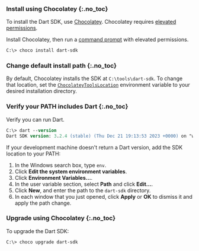 
### Install using Chocolatey {:.no_toc}

To install the Dart SDK, use [Chocolatey][Chocolatey].
Chocolatey requires [elevated permissions].

Install Chocolatey, then run a [command prompt] with elevated permissions.

```ps
C:\> choco install dart-sdk
```

### Change default install path {:.no_toc}

By default, Chocolatey installs the SDK at `C:\tools\dart-sdk`.
To change that location, set the [`ChocolateyToolsLocation`][]
environment variable to your desired installation directory.

### Verify your PATH includes Dart {:.no_toc}

Verify you can run Dart.

```ps
C:\> dart --version
Dart SDK version: 3.2.4 (stable) (Thu Dec 21 19:13:53 2023 +0000) on "win_x64"
```

If your development machine doesn't return a Dart version,
add the SDK location to your PATH:

1. In the Windows search box, type `env`.
2. Click **Edit the system environment variables**.
3. Click **Environment Variables...**.
4. In the user variable section, select **Path** and click **Edit...**.
5. Click **New**, and enter the path to the `dart-sdk` directory.
6. In each window that you just opened,
   click **Apply** or **OK** to dismiss it and apply the path change.

### Upgrade using Chocolatey {:.no_toc}

To upgrade the Dart SDK:

```ps
C:\> choco upgrade dart-sdk
```

[elevated permissions]: https://www.thewindowsclub.com/elevated-privileges-windows
[command prompt]: https://www.thewindowsclub.com/how-to-run-command-prompt-as-an-administrator
[Chocolatey]: https://chocolatey.org
[`ChocolateyToolsLocation`]: https://stackoverflow.com/questions/19752533/how-do-i-set-chocolatey-to-install-applications-onto-another-drive/68314437#68314437
